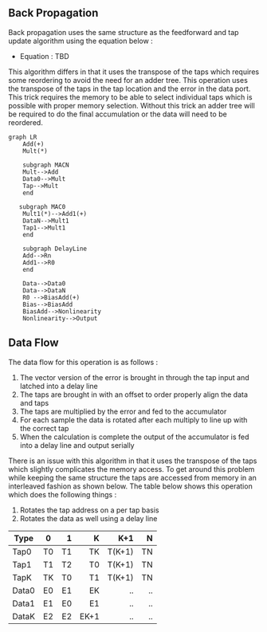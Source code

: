 ## Back Propagation

Back propagation uses the same structure as the feedforward and tap update algorithm using the equation below : 

* Equation : TBD

This algorithm differs in that it uses the transpose of the taps which requires some reordering to avoid the need for an adder tree. This operation uses the transpose of the taps in the tap location and the error in the data port. This trick requires the memory to be able to select individual taps which is possible with proper memory selection. Without this trick an adder tree will be required to do the final accumulation or the data will need to be reordered. 

```mermaid
graph LR
    Add(+)
    Mult(*)

    subgraph MACN
    Mult-->Add
    Data0-->Mult
    Tap-->Mult
    end

   subgraph MAC0
    Mult1(*)-->Add1(+)
    DataN-->Mult1
    Tap1-->Mult1
    end
    
    subgraph DelayLine
    Add-->Rn
    Add1-->R0
    end

    Data-->Data0
    Data-->DataN
    R0 -->BiasAdd(+)
    Bias-->BiasAdd
    BiasAdd-->Nonlinearity
    Nonlinearity-->Output
```

## Data Flow

The data flow for this operation is as follows : 

1. The vector version of the error is brought in through the tap input and latched into a delay line
1. The taps are brought in with an offset to order properly align the data and taps 
1. The taps are multiplied by the error and fed to the accumulator
1. For each sample the data is rotated after each multiply to line up with the correct tap
1. When the calculation is complete the output of the accumulator is fed into a delay line and output serially

There is an issue with this algorithm in that it uses the transpose of the taps which slightly complicates the memory access. To get around this problem while keeping the same structure the taps are accessed from memory in an interleaved fashion as shown below. The table below shows this operation which does the following things : 

1. Rotates the tap address on a per tap basis
1. Rotates the data as well using a delay line

| Type          | 0       | 1      | K      | K+1     | N       |
| ------------- |:-------:| ------:| ------:| -------:| -------:|
| Tap0          | T0      |   T1   |   TK   | T(K+1)  | TN      |
| Tap1          | T1      |   T2   |   T0   | T(K+1)  | TN      |
| TapK          | TK      |   T0   |   T1   | T(K+1)  | TN      |
| Data0         | E0      |   E1   |   EK   | ..      | ..      |
| Data1         | E1      |   E0   |   E1   | ..      | ..      |
| DataK         | E2      |   E2   |   EK+1 | ..      | ..      |
